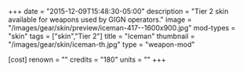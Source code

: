 +++
date = "2015-12-09T15:48:30-05:00"
description = "Tier 2 skin available for weapons used by GIGN operators."
image = "/images/gear/skin/preview/iceman-417--1600x900.jpg"
mod-types = "skin"
tags = ["skin","Tier 2"]
title = "Iceman"
thumbnail = "/images/gear/skin/iceman-th.jpg"
type = "weapon-mod"

[cost]
  renown = ""
  credits = "180"
  units = ""
+++
